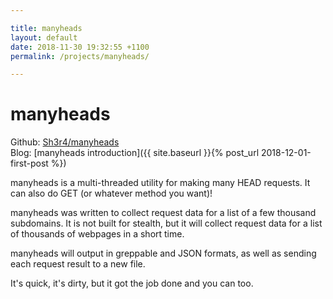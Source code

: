 ```yaml
---

title: manyheads
layout: default
date: 2018-11-30 19:32:55 +1100
permalink: /projects/manyheads/

---
```


# manyheads

Github: [Sh3r4/manyheads](https://github.com/Sh3r4/manyheads)
<br>
Blog: [manyheads introduction]({{ site.baseurl }}{% post_url 2018-12-01-first-post %})

manyheads is a multi-threaded utility for making many HEAD requests.
It can also do GET (or whatever method you want)!

manyheads was written to collect request data for a list of a few thousand subdomains.
It is not built for stealth, but it will collect request data for a list of thousands of webpages in a short time.

manyheads will output in greppable and JSON formats, as well as sending each request result to a new file.

It's quick, it's dirty, but it got the job done and you can too.